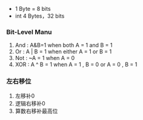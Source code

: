 + 1 Byte = 8 bits
+ int 4 Bytes，32 bits

### Bit-Level Manu
1. And : A&B=1 when both A = 1 and B = 1
2. Or : A | B = 1 when either A = 1 or B = 1
3. Not : ~A = 1 when A = 0
4. XOR : A ^ B = 1 when A = 1 , B = 0 or A = 0 , B  = 1


### 左右移位
1. 左移补0
2. 逻辑右移补0
3. 算数右移补最高位